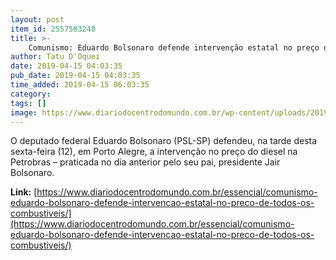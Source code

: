 ```yaml
---
layout: post
item_id: 2557583248
title: >-
    Comunismo: Eduardo Bolsonaro defende intervenção estatal no preço de todos os combustíveis
author: Tatu D'Oquei
date: 2019-04-15 04:03:35
pub_date: 2019-04-15 04:03:35
time_added: 2019-04-15 06:03:35
category: 
tags: []
image: https://www.diariodocentrodomundo.com.br/wp-content/uploads/2019/04/eduardo-bolsonaro.jpg
---
```


O deputado federal Eduardo Bolsonaro (PSL-SP) defendeu, na tarde desta sexta-feira (12), em Porto Alegre, a intervenção no preço do diesel na Petrobras – praticada no dia anterior pelo seu pai, presidente Jair Bolsonaro.

**Link:** [https://www.diariodocentrodomundo.com.br/essencial/comunismo-eduardo-bolsonaro-defende-intervencao-estatal-no-preco-de-todos-os-combustiveis/](https://www.diariodocentrodomundo.com.br/essencial/comunismo-eduardo-bolsonaro-defende-intervencao-estatal-no-preco-de-todos-os-combustiveis/)

